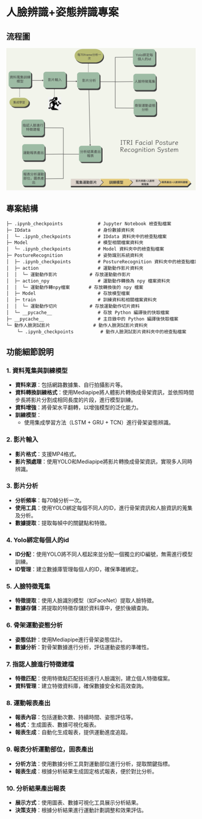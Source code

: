 # 人臉辨識+姿態辨識專案

## 流程圖
![健身圖標](\png\流程圖.png)


## 專案結構
```markdown
├─ .ipynb_checkpoints             # Jupyter Notebook 檢查點檔案
├─ IDdata                         # 身份數據資料夾
│  └─ .ipynb_checkpoints          # IDdata 資料夾中的檢查點檔案
├─ Model                          # 模型相關檔案資料夾
│  └─ .ipynb_checkpoints          # Model 資料夾中的檢查點檔案
├─ PostureRecognition             # 姿勢識別系統資料夾
│  ├─ .ipynb_checkpoints          # PostureRecognition 資料夾中的檢查點檔案
│  ├─ action                      # 運動動作影片資料夾
│  │  └─ 運動動作影片            # 存放運動動作影片
│  ├─ action_npy                  # 運動動作轉換為 npy 檔案資料夾
│  │  └─ 運動動作轉npy檔案       # 存放轉換後的 npy 檔案
│  ├─ Model                       # 存放模型檔案
│  ├─ train                       # 訓練資料和相關檔案資料夾
│  │  └─ 運動動作切片            # 存放運動動作切片資料
│  └─ __pycache__                 # 存放 Python 編譯後的快取檔案
├─ __pycache__                    # 主目錄中的 Python 編譯後快取檔案
└─ 動作人臉測試影片                # 動作人臉測試影片資料夾
    └─ .ipynb_checkpoints          # 動作人臉測試影片資料夾中的檢查點檔案
```

## 功能細節說明

### 1. 資料蒐集與訓練模型
- **資料來源**：包括網路數據集、自行拍攝影片等。
- **資料轉換訓練格式**：使用Mediapipe將人體影片轉換成骨架資訊，並依照時間步長將影片分割成相同長度的片段，進行模型訓練。
- **資料增強**：將骨架水平翻轉，以增強模型的泛化能力。
- **訓練模型**：
  - 使用集成學習方法（LSTM + GRU + TCN）進行骨架姿態辨識。

### 2. 影片輸入
- **影片格式**：支援MP4格式。
- **影片預處理**：使用YOLO和Mediapipe將影片轉換成骨架資訊，實現多人同時辨識。

### 3. 影片分析
- **分析頻率**：每70幀分析一次。
- **使用工具**：使用YOLO綁定每個不同人的ID，進行骨架資訊和人臉資訊的蒐集及分析。
- **數據提取**：提取每幀中的關鍵點和特徵。

### 4. Yolo綁定每個人的id
- **ID分配**：使用YOLO將不同人框起來並分配一個獨立的ID編號，無需進行模型訓練。
- **ID管理**：建立數據庫管理每個人的ID，確保準確綁定。

### 5. 人臉特徵蒐集
- **特徵提取**：使用人臉識別模型（如FaceNet）提取人臉特徵。
- **數據存儲**：將提取的特徵存儲於資料庫中，便於後續查詢。

### 6. 骨架運動姿態分析
- **姿態估計**：使用Mediapipe進行骨架姿態估計。
- **數據分析**：對骨架數據進行分析，評估運動姿態的準確性。

### 7. 指認人臉進行特徵建檔
- **特徵匹配**：使用特徵點匹配技術進行人臉識別，建立個人特徵檔案。
- **資料管理**：建立特徵資料庫，確保數據安全和高效查詢。

### 8. 運動報表產出
- **報表內容**：包括運動次數、持續時間、姿態評估等。
- **格式**：生成圖表、數據可視化報表。
- **報表生成**：自動化生成報表，提供運動進度追蹤。

### 9. 報表分析運動部位，固表產出
- **分析方法**：使用數據分析工具對運動部位進行分析，提取關鍵指標。
- **報表生成**：根據分析結果生成固定格式報表，便於對比分析。

### 10. 分析結果產出報表
- **展示方式**：使用圖表、數據可視化工具展示分析結果。
- **決策支持**：根據分析結果進行運動計劃調整和效果評估。



```python

```
